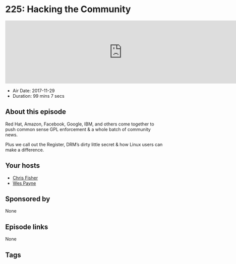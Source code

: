 # 225: Hacking the Community

<iframe src="https://player.fireside.fm/v2/RUkczH-V+rxTF6FR1?theme=dark" width="740" height="200" frameborder="0" scrolling="no"></iframe>

* Air Date: 2017-11-29
* Duration: 99 mins 7 secs

## About this episode

Red Hat, Amazon, Facebook, Google, IBM, and others come together to push common sense GPL enforcement & a whole batch of community news.

Plus we call out the Register, DRM’s dirty little secret & how Linux users can make a difference.

## Your hosts
* [Chris Fisher](https://linuxunplugged.com/hosts/chrislas)
* [Wes Payne](https://linuxunplugged.com/hosts/wes)

## Sponsored by

None



## Episode links

None



## Tags


